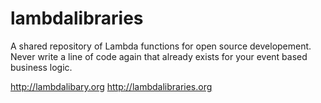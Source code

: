 lambdalibraries
===============

A shared repository of Lambda functions for open source developement. Never write a line of code again that already exists for your event based business logic.

http://lambdalibary.org
http://lambdalibraries.org
